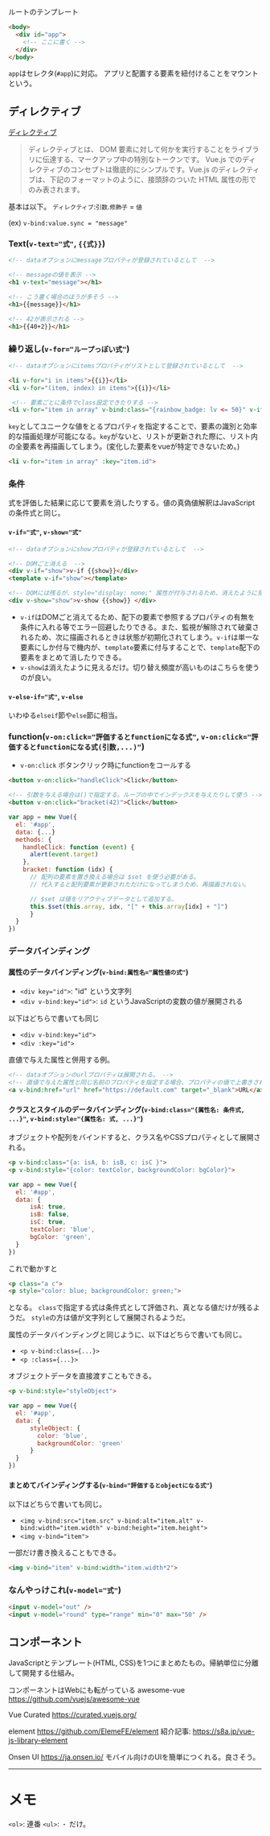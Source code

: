 ルートのテンプレート
```html
<body>
  <div id="app">
    <!-- ここに書く -->
  </div>
</body>
```

`app`はセレクタ(`#app`)に対応。
アプリと配置する要素を紐付けることをマウントという。

## ディレクティブ

[ディレクティブ](https://012-jp.vuejs.org/guide/directives.html)
> ディレクティブとは、 DOM 要素に対して何かを実行することをライブラリに伝達する、マークアップ中の特別なトークンです。
> Vue.js でのディレクティブのコンセプトは徹底的にシンプルです。Vue.js のディレクティブは、下記のフォーマットのように、接頭辞のついた HTML 属性の形でのみ表されます。


基本は以下。
`ディレクティブ`:`引数`.`修飾子` = `値`

(ex) `v-bind:value.sync = "message"`


### Text(`v-text="式"`, `{{式}}`)
```html
<!-- dataオプションにmessageプロパティが登録されているとして  -->

<!-- messageの値を表示 -->
<h1 v-text="message"></h1>

<!-- こう書く場合のほうが多そう -->
<h1>{{message}}</h1>

<!-- 42が表示される -->
<h1>{{40+2}}</h1>
```

### 繰り返し(`v-for="ループっぽい式"`)
```html
<!-- dataオプションにitemsプロパティがリストとして登録されているとして  -->

<li v-for="i in items">{{i}}</li>
<li v-for="(item, index) in items">{{i}}</li>

 <!-- 要素ごとに条件でclass設定できたりする -->
<li v-for="item in array" v-bind:class="{rainbow_badge: lv <= 50}" v-if="item != 'a'">
```

`key`としてユニークな値をとるプロパティを指定することで、要素の識別と効率的な描画処理が可能になる。`key`がないと、リストが更新された際に、リスト内の全要素を再描画してしまう。(変化した要素をvueが特定できないため。)
```html
<li v-for="item in array" :key="item.id">
```


### 条件
式を評価した結果に応じて要素を消したりする。値の真偽値解釈はJavaScriptの条件式と同じ。

#### `v-if="式"`, `v-show="式"`

```html
<!-- dataオプションにshowプロパティが登録されているとして  -->

<!-- DOMごと消える  -->
<div v-if="show">v-if {{show}}</div>
<template v-if="show"></template>

<!-- DOMには残るが、style="display: none;" 属性が付与されるため、消えたように見える -->
<div v-show="show">v-show {{show}} </div>
```

+ `v-if`はDOMごと消えてるため、配下の要素で参照するプロパティの有無を条件に入れる等でエラー回避したりできる。また、監視が解除されて破棄されるため、次に描画されるときは状態が初期化されてしまう。`v-if`は単一な要素にしか付与で機内が、`template`要素に付与することで、`template`配下の要素をまとめて消したりできる。
+ `v-show`は消えたように見えるだけ。切り替え頻度が高いものはこちらを使うのが良い。

#### `v-else-if="式"`, `v-else`
いわゆる`elseif`節や`else`節に相当。

### function(`v-on:click="評価するとfunctionになる式"`, `v-on:click="評価するとfunctionになる式(引数,...)"`)
+ `v-on:click` ボタンクリック時にfunctionをコールする

```html
<button v-on:click="handleClick">Click</button>

<!-- 引数を与える場合は()で指定する。ループの中でインデックスを与えたりして使う -->
<button v-on:click="bracket(42)">Click</button>
```

```js
var app = new Vue({
  el: '#app',
  data: {...}
  methods: {
    handleClick: function (event) {
      alert(event.target)
    },
    bracket: function (idx) {
      // 配列の要素を置き換える場合は $set を使う必要がある。
      // 代入すると配列要素が更新されただけになってしまうため、再描画されない。

      // $set は値をリアクティブデータとして追加する。
      this.$set(this.array, idx, "[" + this.array[idx] + "]")
      }
  }
})
```


### データバインディング
#### 属性のデータバインディング(`v-bind:属性名="属性値の式"`)
+ `<div key="id">`: "id" という文字列
+ `<div v-bind:key="id">`: `id` というJavaScriptの変数の値が展開される

以下はどちらで書いても同じ
+ `<div v-bind:key="id">`
+ `<div :key="id">`



直値で与えた属性と併用する例。
```html
<!-- dataオプションのurlプロパティは展開される。 -->
<!-- 直値で与えた属性と同じ名前のプロパティを指定する場合、プロパティの値で上書きされる -->
<a v-bind:href="url" href="https://default.com" target="_blank">URL</a>
```

#### クラスとスタイルのデータバインディング(`v-bind:class="{属性名: 条件式, ...}"`, `v-bind:style="{属性名: 式, ...}"`)
オブジェクトや配列をバインドすると、クラス名やCSSプロパティとして展開される。

```html
<p v-bind:class="{a: isA, b: isB, c: isC }">
<p v-bind:style="{color: textColor, backgroundColor: bgColor}">
```

```js
var app = new Vue({
  el: '#app',
  data: {
      isA: true,
      isB: false,
      isC: true,
      textColor: 'blue',
      bgColor: 'green',
  }
})
```

これで動かすと

```html
<p class="a c">
<p style="color: blue; backgroundColor: green;">
```

となる。
`class`で指定する式は条件式として評価され、真となる値だけが残るようだ。
`style`の方は値が文字列として展開されるようだ。

属性のデータバインディングと同じように、以下はどちらで書いても同じ。
+ `<p v-bind:class={...}>`
+ `<p :class={...}>`

オブジェクトデータを直接渡すこともできる。

```html
<p v-bind:style="styleObject">
```
```js
var app = new Vue({
  el: '#app',
  data: {
      styleObject: {
        color: 'blue',
        backgroundColor: 'green'
      }
  }
})
```

#### まとめてバインディングする(`v-bind="評価するとobjectになる式"`)
以下はどちらで書いても同じ。

+ `<img v-bind:src="item.src" v-bind:alt="item.alt" v-bind:width="item.width" v-bind:height="item.height">`
+ `<img v-bind="item">`

一部だけ書き換えることもできる。
```html
<img v-bind="item" v-bind:width="item.width*2">
```

### なんやっけこれ(`v-model="式"`)
```html
<input v-model="out" />
<input v-model="round" type="range" min="0" max="50" />
```


## コンポーネント
JavaScriptとテンプレート(HTML, CSS)を1つにまとめたもの。帰納単位に分離して開発する仕組み。

コンポーネントはWebにも転がっている
awesome-vue
https://github.com/vuejs/awesome-vue

Vue Curated
https://curated.vuejs.org/


element
https://github.com/ElemeFE/element
紹介記事: https://s8a.jp/vue-js-library-element

Onsen UI
https://ja.onsen.io/
モバイル向けのUIを簡単につくれる。良さそう。


------------------------------------------
# メモ

`<ol>`: 連番
`<ul>`: `・` だけ。